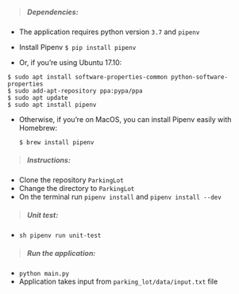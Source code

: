 

>##### Dependencies:
- The application requires python version `3.7` and `pipenv`

- Install Pipenv `$ pip install pipenv`

- Or, if you’re using Ubuntu 17.10:
```
$ sudo apt install software-properties-common python-software-properties
$ sudo add-apt-repository ppa:pypa/ppa
$ sudo apt update
$ sudo apt install pipenv
```

- Otherwise, if you’re on MacOS, you can install Pipenv easily with Homebrew:

    `$ brew install pipenv`


>#####  Instructions:
- Clone the repository `ParkingLot`
- Change the directory to `ParkingLot`
- On the terminal run `pipenv install` and `pipenv install --dev`


>##### Unit test:
- `sh pipenv run unit-test `

>##### Run the application:
- `python main.py`
-  Application takes input from `parking_lot/data/input.txt` file
